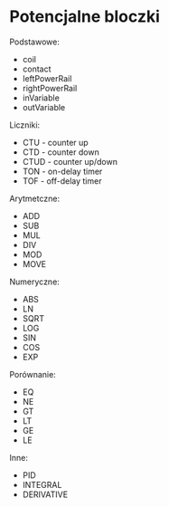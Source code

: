 ﻿# Potencjalne bloczki

Podstawowe:

* coil
* contact
* leftPowerRail
* rightPowerRail
* inVariable
* outVariable

Liczniki:

* CTU - counter up
* CTD - counter down
* CTUD - counter up/down
* TON - on-delay timer 
* TOF - off-delay timer

Arytmetczne:

* ADD
* SUB
* MUL
* DIV
* MOD
* MOVE

Numeryczne:

* ABS
* LN
* SQRT
* LOG
* SIN
* COS
* EXP

Porównanie:

* EQ
* NE
* GT
* LT
* GE
* LE

Inne:

* PID
* INTEGRAL
* DERIVATIVE